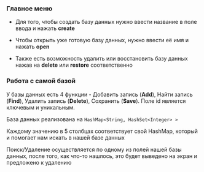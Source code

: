 ### Главное меню
* Для того, чтобы создать базу данных нужно ввести название в поле ввода и нажать __create__

* Чтобы открыть уже готовую базу данных, нужно ввести её имя и нажать __open__

* Также есть возможность удалить или восстановить базу данных нажав на __delete__ или __restore__ соответственно


### Работа с самой базой
У базы данных есть 4 функции - Добавить запись (__Add__), Найти запись (__Find__), Удалить запись (__Delete__), Сохранить (__Save__).
Поле id является ключевым и уникальным.

База данных реализована на 
``HashMap<String, HashSet<Integer> >``

Каждому значению в 5 столбцах соответствует свой HashMap, который и помогает нам искать в нашей базе данных

Поиск/Удаление осуществляется по одному из полей нашей базы данных, после того, как что-то нашлось, это будет выведено на экран и предложено к удалению